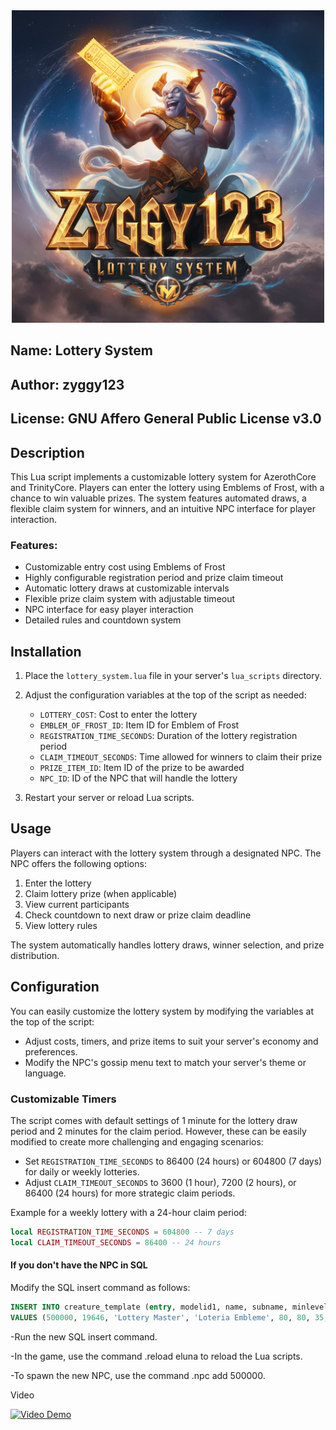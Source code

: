 <center><img src="https://github.com/zyggy123/lottery-lua/blob/main/image.png" alt="Logo" width="500"/></center>

## Name: Lottery System
## Author: zyggy123
## License: GNU Affero General Public License v3.0

## Description

This Lua script implements a customizable lottery system for AzerothCore and TrinityCore. Players can enter the lottery using Emblems of Frost, with a chance to win valuable prizes. The system features automated draws, a flexible claim system for winners, and an intuitive NPC interface for player interaction.

### Features:

- Customizable entry cost using Emblems of Frost
- Highly configurable registration period and prize claim timeout
- Automatic lottery draws at customizable intervals
- Flexible prize claim system with adjustable timeout
- NPC interface for easy player interaction
- Detailed rules and countdown system

## Installation

1. Place the `lottery_system.lua` file in your server's `lua_scripts` directory.
2. Adjust the configuration variables at the top of the script as needed:
   - `LOTTERY_COST`: Cost to enter the lottery
   - `EMBLEM_OF_FROST_ID`: Item ID for Emblem of Frost
   - `REGISTRATION_TIME_SECONDS`: Duration of the lottery registration period
   - `CLAIM_TIMEOUT_SECONDS`: Time allowed for winners to claim their prize
   - `PRIZE_ITEM_ID`: Item ID of the prize to be awarded
   - `NPC_ID`: ID of the NPC that will handle the lottery

3. Restart your server or reload Lua scripts.

## Usage

Players can interact with the lottery system through a designated NPC. The NPC offers the following options:

1. Enter the lottery
2. Claim lottery prize (when applicable)
3. View current participants
4. Check countdown to next draw or prize claim deadline
5. View lottery rules

The system automatically handles lottery draws, winner selection, and prize distribution.

## Configuration

You can easily customize the lottery system by modifying the variables at the top of the script:

- Adjust costs, timers, and prize items to suit your server's economy and preferences.
- Modify the NPC's gossip menu text to match your server's theme or language.

### Customizable Timers

The script comes with default settings of 1 minute for the lottery draw period and 2 minutes for the claim period. However, these can be easily modified to create more challenging and engaging scenarios:

- Set `REGISTRATION_TIME_SECONDS` to 86400 (24 hours) or 604800 (7 days) for daily or weekly lotteries.
- Adjust `CLAIM_TIMEOUT_SECONDS` to 3600 (1 hour), 7200 (2 hours), or 86400 (24 hours) for more strategic claim periods.

Example for a weekly lottery with a 24-hour claim period:

```lua
local REGISTRATION_TIME_SECONDS = 604800 -- 7 days
local CLAIM_TIMEOUT_SECONDS = 86400 -- 24 hours
 ```
#### If you don't have the NPC in SQL
Modify the SQL insert command as follows:
 ```sql
INSERT INTO creature_template (entry, modelid1, name, subname, minlevel, maxlevel, faction, npcflag, scale, rank, dmgschool, baseattacktime, rangeattacktime, unit_class, unit_flags, type, type_flags, lootid, pickpocketloot, skinloot, resistance1, resistance2, resistance3, resistance4, resistance5, resistance6, spell1, spell2, spell3, spell4, spell5, spell6, spell7, spell8, PetSpellDataId, VehicleId, mingold, maxgold, AIName, MovementType, InhabitType, HoverHeight, HealthModifier, ManaModifier, ArmorModifier, RacialLeader, movementId, RegenHealth, mechanic_immune_mask, flags_extra, ScriptName)
VALUES (500000, 19646, 'Lottery Master', 'Loteria Embleme', 80, 80, 35, 1, 1, 0, 0, 2000, 2000, 1, 33536, 7, 138936390, 0, 0, 0, 0, 0, 0, 0, 0, 0, 0, 0, 0, 0, 0, 0, 0, 0, 0, 0, '', 0, 3, 1, 1, 1, 1, 0, 0, 1, 0, 0, '');
 ```

-Run the new SQL insert command.

-In the game, use the command .reload eluna to reload the Lua scripts.

-To spawn the new NPC, use the command .npc add 500000.

Video

[![Video Demo](https://i9.ytimg.com/vi_webp/7Di4y70icnE/mq2.webp?sqp=CMCWxrQG-oaymwEmCMACELQB8quKqQMa8AEB-AH-CYAC0AWKAgwIABABGDIgXihlMA8=&rs=AOn4CLDJ8YE4-JUF5ECusLqUQ79NjZXUUA)](https://www.youtube.com/watch?v=7Di4y70icnE)
